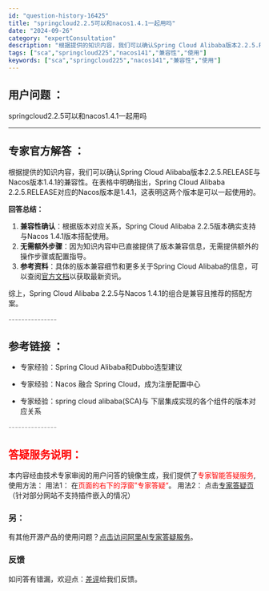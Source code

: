 ```yaml
---
id: "question-history-16425"
title: "springcloud2.2.5可以和nacos1.4.1一起用吗"
date: "2024-09-26"
category: "expertConsultation"
description: "根据提供的知识内容，我们可以确认Spring Cloud Alibaba版本2.2.5.RELEASE与Nacos版本1.4.1的兼容性。在表格中明确指出，Spring Cloud Alibaba 2.2.5.RELEASE对应的Nacos版本是1.4.1，这表明这两个版本是可以一起使用的。**回答"
tags: ["sca","springcloud225","nacos141","兼容性","使用"]
keywords: ["sca","springcloud225","nacos141","兼容性","使用"]
---
```


## 用户问题 ： 
 springcloud2.2.5可以和nacos1.4.1一起用吗  

---------------
## 专家官方解答 ：

根据提供的知识内容，我们可以确认Spring Cloud Alibaba版本2.2.5.RELEASE与Nacos版本1.4.1的兼容性。在表格中明确指出，Spring Cloud Alibaba 2.2.5.RELEASE对应的Nacos版本是1.4.1，这表明这两个版本是可以一起使用的。

**回答总结：**
1. **兼容性确认**：根据版本对应关系，Spring Cloud Alibaba 2.2.5版本确实支持与Nacos 1.4.1版本搭配使用。
2. **无需额外步骤**：因为知识内容中已直接提供了版本兼容信息，无需提供额外的操作步骤或配置指导。
3. **参考资料**：具体的版本兼容细节和更多关于Spring Cloud Alibaba的信息，可以查阅[官方文档](https://sca.aliyun.com/docs/2023/overview/version-explain/)以获取最新资讯。

综上，Spring Cloud Alibaba 2.2.5与Nacos 1.4.1的组合是兼容且推荐的搭配方案。


<font color="#949494">---------------</font> 


## 参考链接 ：

* 专家经验：Spring Cloud Alibaba和Dubbo选型建议 
 
 * 专家经验：Nacos 融合 Spring Cloud，成为注册配置中心 
 
 * 专家经验：spring cloud alibaba(SCA)与 下层集成实现的各个组件的版本对应关系 


 <font color="#949494">---------------</font> 
 


## <font color="#FF0000">答疑服务说明：</font> 

本内容经由技术专家审阅的用户问答的镜像生成，我们提供了<font color="#FF0000">专家智能答疑服务</font>,使用方法：
用法1： 在<font color="#FF0000">页面的右下的浮窗”专家答疑“</font>。
用法2： 点击[专家答疑页](https://answer.opensource.alibaba.com/docs/intro)（针对部分网站不支持插件嵌入的情况）
### 另：


有其他开源产品的使用问题？[点击访问阿里AI专家答疑服务](https://answer.opensource.alibaba.com/docs/intro)。
### 反馈
如问答有错漏，欢迎点：[差评](https://ai.nacos.io/user/feedbackByEnhancerGradePOJOID?enhancerGradePOJOId=16431)给我们反馈。
